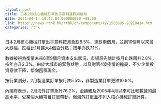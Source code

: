 ```yaml
---
layout: post
title: 日本2月核心機械訂單出乎意料連跌兩個月
date: 2021-04-14 10:47:04.000000000 +08:00
link: https://news.rthk.hk/rthk/ch/component/k2/1585695-20210414.htm
categories: rthk
---
```


日本2月核心機械訂單出乎意料按月急跌8.5%，連跌兩個月，並創10個月以來最大跌幅，跌幅比1月擴大4個百分點；按年亦跌7.1%。

數據被視為衡量未來6至9個月資本支出狀況，市場原先估計按月止跌回升2.8%，按年亦升2.3%。由於大城市的緊急狀態，以及對第4波疫情的擔憂，不少企業投資意欲下降，傾向囤積現金。

按行業劃分，2月製造業訂單按月跌5.5%，非製造業訂單更跌10.9%。

內閣府表示，2月海外訂單急升76.2%，金額觸及2005年4月以來可比較數據的最高水平，受某個大額項目訂單帶動，但海外訂單並不列入核心機械訂單計算。
